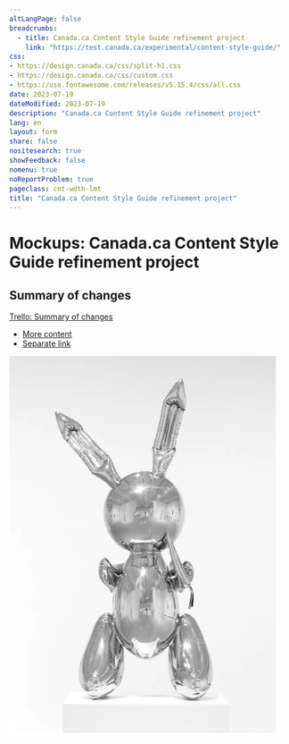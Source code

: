 ```yaml
---
altLangPage: false
breadcrumbs:
  - title: Canada.ca Content Style Guide refinement project
    link: "https://test.canada.ca/experimental/content-style-guide/"
css:
- https://design.canada.ca/css/split-h1.css
- https://design.canada.ca/css/custom.css
- https://use.fontawesome.com/releases/v5.15.4/css/all.css
date: 2023-07-19
dateModified: 2023-07-19
description: "Canada.ca Content Style Guide refinement project"
lang: en
layout: form
share: false
nositesearch: true
showFeedback: false
nomenu: true
noReportProblem: true
pageclass: cnt-wdth-lmt
title: "Canada.ca Content Style Guide refinement project"
---
```

<div class="row">
  <div class="col-md-8">
    <h1 property="name" id="wb-cont" dir="ltr"><span class="stacked"><span>Mockups</span>: <span>Canada.ca Content Style Guide refinement project</span></span></h1>
    <h2 class="h3 mrgn-tp-lg">Summary of changes</h2>
    <p><a href="https://trello.com/c/z9U4HVsP" class="btn btn-sm btn-success">Trello: Summary of changes</a></p>
    <ul>
      <li><a href="sumchanges-en-01.md">More content</a></li>
      <li><a href="sumchanges-en-02.md">Separate link</a></li>
    </ul>
  </div>
  <div class="col-md-4">
    <div><img src="./../images/bunny28.png" alt="" class="img-responsive mrgn-tp-lg"></div>
  </div>
</div>
